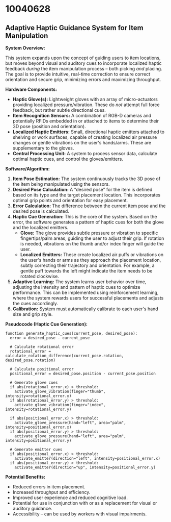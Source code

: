 # 10040628

## Adaptive Haptic Guidance System for Item Manipulation

**System Overview:**

This system expands upon the concept of guiding users to item locations, but moves beyond visual and auditory cues to incorporate localized haptic feedback *during* the item manipulation process – both picking *and* placing. The goal is to provide intuitive, real-time correction to ensure correct orientation and secure grip, minimizing errors and maximizing throughput.

**Hardware Components:**

*   **Haptic Glove(s):** Lightweight gloves with an array of micro-actuators providing localized pressure/vibration. These do *not* attempt full force feedback, but rather subtle directional cues.
*   **Item Recognition Sensors:** A combination of RGB-D cameras and potentially RFIDs embedded in or attached to items to determine their 3D pose (position and orientation).
*   **Localized Haptic Emitters:** Small, directional haptic emitters attached to shelving or work surfaces, capable of creating localized air pressure changes or gentle vibrations on the user's hands/arms. These are supplementary to the gloves.
*   **Central Processing Unit:** A system to process sensor data, calculate optimal haptic cues, and control the gloves/emitters.

**Software/Algorithm:**

1.  **Item Pose Estimation:** The system continuously tracks the 3D pose of the item being manipulated using the sensors.
2.  **Desired Pose Calculation:** A “desired pose” for the item is defined based on its type and the target placement location. This incorporates optimal grip points and orientation for easy placement.
3.  **Error Calculation:** The difference between the current item pose and the desired pose is calculated.
4.  **Haptic Cue Generation:** This is the core of the system. Based on the error, the software generates a pattern of haptic cues for both the glove and the localized emitters.
    *   **Glove:** The glove provides subtle pressure or vibration to specific fingertips/palm areas, guiding the user to adjust their grip.  If rotation is needed, vibrations on the thumb and/or index finger will guide the user.
    *   **Localized Emitters:** These create localized air puffs or vibrations on the user's hands or arms as they approach the placement location, subtly correcting their trajectory and orientation. For example, a gentle puff towards the left might indicate the item needs to be rotated clockwise.
5.  **Adaptive Learning:** The system learns user behavior over time, adjusting the intensity and pattern of haptic cues to optimize performance. This can be implemented using reinforcement learning, where the system rewards users for successful placements and adjusts the cues accordingly.
6.  **Calibration:** System must automatically calibrate to each user's hand size and grip style.

**Pseudocode (Haptic Cue Generation):**

```
function generate_haptic_cues(current_pose, desired_pose):
  error = desired_pose - current_pose

  # Calculate rotational error
  rotational_error = calculate_rotation_difference(current_pose.rotation, desired_pose.rotation)

  # Calculate positional error
  positional_error = desired_pose.position - current_pose.position

  # Generate glove cues
  if abs(rotational_error.x) > threshold:
    activate_glove_vibration(finger="thumb", intensity=rotational_error.x)
  if abs(rotational_error.y) > threshold:
    activate_glove_vibration(finger="index", intensity=rotational_error.y)

  if abs(positional_error.x) > threshold:
    activate_glove_pressure(hand="left", area="palm", intensity=positional_error.x)
  if abs(positional_error.y) > threshold:
    activate_glove_pressure(hand="left", area="palm", intensity=positional_error.y)

  # Generate emitter cues
  if abs(positional_error.x) > threshold:
    activate_emitter(direction="left", intensity=positional_error.x)
  if abs(positional_error.y) > threshold:
    activate_emitter(direction="up", intensity=positional_error.y)
```

**Potential Benefits:**

*   Reduced errors in item placement.
*   Increased throughput and efficiency.
*   Improved user experience and reduced cognitive load.
*   Potential for use in conjunction with or as a replacement for visual or auditory guidance.
*   Accessibility – can be used by workers with visual impairments.